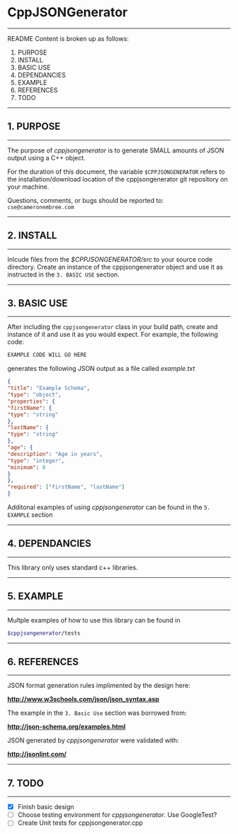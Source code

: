 # CppJSONGenerator
*******************************************************************
README Content is broken up as follows:

1. PURPOSE
2. INSTALL
3. BASIC USE
4. DEPENDANCIES
5. EXAMPLE
6. REFERENCES
7. TODO


*******************************************************************
## 1. PURPOSE
*******************************************************************
The purpose of _cppjsongenerator_ is to generate SMALL amounts of
JSON output using a C++ object. 

For the duration of this document, the variable `$CPPJSONGENERATOR`
refers to the installation/download location of the cppjsongenerator
git repository on your machine.

Questions, comments, or bugs should be reported to:
`cse@cameronembree.com`


*******************************************************************
## 2. INSTALL
*******************************************************************
Inlcude files from the _$CPPJSONGENERATOR/src_ to your source code 
directory. Create an instance of the cppjsongenerator object and 
use it as instructed in the `3. BASIC USE` section.


*******************************************************************
## 3. BASIC USE
*******************************************************************
After including the `cppjsongenerator` class in your build path,
create and instance of it and use it as you would expect. For 
example, the following code:
```c
EXAMPLE CODE WILL GO HERE
```

generates the following JSON output as a file called _example.txt_

```json
{
"title": "Example Schema",
"type": "object",
"properties": {
"firstName": {
"type": "string"
},
"lastName": {
"type": "string"
},
"age": {
"description": "Age in years",
"type": "integer",
"minimum": 0
}
},
"required": ["firstName", "lastName"]
}
```


Additonal examples of using _cppjsongenerator_ can be found in the
`5. EXAMPLE` section


*******************************************************************
## 4. DEPENDANCIES
*******************************************************************
This library only uses standard c++ libraries.


*******************************************************************
## 5. EXAMPLE
*******************************************************************
Multple examples of how to use this library can be found in
```bash
$cppjsongenerator/tests
```


*******************************************************************
## 6. REFERENCES
*******************************************************************
JSON format generation rules implimented by the design here:

**http://www.w3schools.com/json/json_syntax.asp**

The example in the `3. Basic Use` section was borrowed from:

**http://json-schema.org/examples.html**

JSON generated by _cppjsongenerator_ were validated with:

**http://jsonlint.com/**



*******************************************************************
## 7. TODO
*******************************************************************
- [X] Finish basic design
- [ ] Choose testing environment for _cppjsongenerator_. Use GoogleTest?
- [ ] Create Unit tests for cppjsongenerator.cpp
